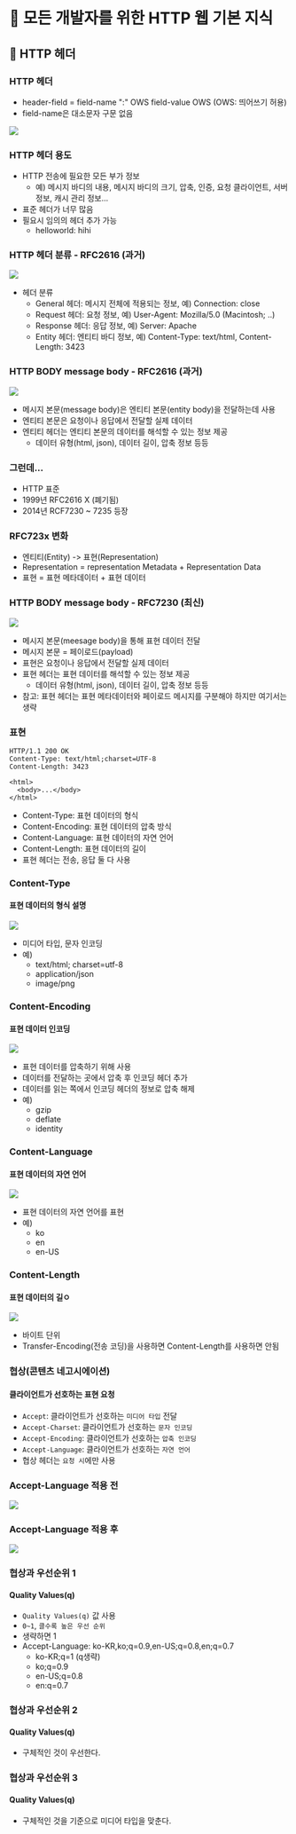 # :book: 모든 개발자를 위한 HTTP 웹 기본 지식
## :pushpin: HTTP 헤더

### HTTP 헤더
- header-field = field-name ":" OWS field-value OWS (OWS: 띄어쓰기 허용)
- field-name은 대소문자 구문 없음

![](images/헤더1.png)

### HTTP 헤더 용도
- HTTP 전송에 필요한 모든 부가 정보
  - 예) 메시지 바디의 내용, 메시지 바디의 크기, 압축, 인증, 요청 클라이언트, 서버 정보, 캐시 관리 정보...
- 표준 헤더가 너무 많음
- 필요시 임의의 헤더 추가 가능
  - helloworld: hihi

### HTTP 헤더 분류 - RFC2616 (과거)

![](images/헤더2.png)

- 헤더 분류
  - General 헤더: 메시지 전체에 적용되는 정보, 예) Connection: close
  - Request 헤더: 요청 정보, 예) User-Agent: Mozilla/5.0 (Macintosh; ..)
  - Response 헤더: 응답 정보, 예) Server: Apache
  - Entity 헤더: 엔티티 바디 정보, 예) Content-Type: text/html, Content-Length: 3423

### HTTP BODY message body - RFC2616 (과거)

![](images/http바디1.png)

- 메시지 본문(message body)은 엔티티 본문(entity body)을 전달하는데 사용
- 엔티티 본문은 요청이나 응답에서 전달할 실제 데이터
- 엔티티 헤더는 엔티티 본문의 데이터를 해석할 수 있는 정보 제공
  - 데이터 유형(html, json), 데이터 길이, 압축 정보 등등

### 그런데...
- HTTP 표준
- 1999년 RFC2616 X (폐기됨)
- 2014년 RCF7230 ~ 7235 등장

### RFC723x 변화
- 엔티티(Entity) -> 표현(Representation)
- Representation = representation Metadata + Representation Data
- 표현 = 표현 메타데이터 + 표현 데이터

### HTTP BODY message body - RFC7230 (최신)

![](images/http바디최신.png)

- 메시지 본문(meesage body)을 통해 표현 데이터 전달
- 메시지 본문 = 페이로드(payload)
- 표현은 요청이나 응답에서 전달할 실제 데이터
- 표현 헤더는 표현 데이터를 해석할 수 있는 정보 제공
  - 데이터 유형(html, json), 데이터 길이, 압축 정보 등등
- 참고: 표현 헤더는 표현 메타데이터와 페이로드 메시지를 구분해야 하지만 여기서는 생략


### 표현
```
HTTP/1.1 200 OK
Content-Type: text/html;charset=UTF-8
Content-Length: 3423

<html>
  <body>...</body>
</html>
```

- Content-Type: 표현 데이터의 형식
- Content-Encoding: 표현 데이터의 압축 방식
- Content-Language: 표현 데이터의 자연 언어
- Content-Length: 표현 데이터의 길이
- 표현 헤더는 전송, 응답 둘 다 사용

### Content-Type
#### 표현 데이터의 형식 설명

![](images/content-type.png)

- 미디어 타입, 문자 인코딩
- 예)
  - text/html; charset=utf-8
  - application/json
  - image/png

### Content-Encoding
#### 표현 데이터 인코딩

![](images/content-encoding.png)

- 표현 데이터를 압축하기 위해 사용
- 데이터를 전달하는 곳에서 압축 후 인코딩 헤더 추가
- 데이터를 읽는 쪽에서 인코딩 헤더의 정보로 압축 해제
- 예)
  - gzip
  - deflate
  - identity

### Content-Language
#### 표현 데이터의 자연 언어

![](images/content-language.png)

- 표현 데이터의 자연 언어를 표현
- 예)
  - ko
  - en
  - en-US

### Content-Length
#### 표현 데이터의 길ㅇ

![](images/content-length.png)

- 바이트 단위
- Transfer-Encoding(전송 코딩)을 사용하면 Content-Length를 사용하면 안됨


### 협상(콘텐츠 네고시에이션)
#### 클라이언트가 선호하는 표현 요청

- `Accept`: 클라이언트가 선호하는 `미디어 타입` 전달
- `Accept-Charset`: 클라이언트가 선호하는 `문자 인코딩`
- `Accept-Encoding`: 클라이언트가 선호하는 `압축 인코딩`
- `Accept-Language`: 클라이언트가 선호하는 `자연 언어`
- 협상 헤더는 `요청 시`에만 사용


### Accept-Language 적용 전
![](./images/네고시에이션1.png)


### Accept-Language 적용 후
![](./images/네고시에이션2.png)


### 협상과 우선순위 1
#### Quality Values(q)
- `Quality Values(q)` 값 사용
- `0~1`, `클수록 높은 우선 순위`
- 생략하면 1
- Accept-Language: ko-KR,ko;q=0.9,en-US;q=0.8,en;q=0.7
    - ko-KR;q=1 (q생략)
    - ko;q=0.9
    - en-US;q=0.8
    - en:q=0.7
    
### 협상과 우선순위 2
#### Quality Values(q)

- 구체적인 것이 우선한다.

### 협상과 우선순위 3
#### Quality Values(q)

- 구체적인 것을 기준으로 미디어 타입을 맞춘다.